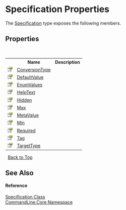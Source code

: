 # Specification Properties
 

The <a href="T_CommandLine_Core_Specification">Specification</a> type exposes the following members.


## Properties
&nbsp;<table><tr><th></th><th>Name</th><th>Description</th></tr><tr><td>![Public property](media/pubproperty.gif "Public property")</td><td><a href="P_CommandLine_Core_Specification_ConversionType">ConversionType</a></td><td /></tr><tr><td>![Public property](media/pubproperty.gif "Public property")</td><td><a href="P_CommandLine_Core_Specification_DefaultValue">DefaultValue</a></td><td /></tr><tr><td>![Public property](media/pubproperty.gif "Public property")</td><td><a href="P_CommandLine_Core_Specification_EnumValues">EnumValues</a></td><td /></tr><tr><td>![Public property](media/pubproperty.gif "Public property")</td><td><a href="P_CommandLine_Core_Specification_HelpText">HelpText</a></td><td /></tr><tr><td>![Public property](media/pubproperty.gif "Public property")</td><td><a href="P_CommandLine_Core_Specification_Hidden">Hidden</a></td><td /></tr><tr><td>![Public property](media/pubproperty.gif "Public property")</td><td><a href="P_CommandLine_Core_Specification_Max">Max</a></td><td /></tr><tr><td>![Public property](media/pubproperty.gif "Public property")</td><td><a href="P_CommandLine_Core_Specification_MetaValue">MetaValue</a></td><td /></tr><tr><td>![Public property](media/pubproperty.gif "Public property")</td><td><a href="P_CommandLine_Core_Specification_Min">Min</a></td><td /></tr><tr><td>![Public property](media/pubproperty.gif "Public property")</td><td><a href="P_CommandLine_Core_Specification_Required">Required</a></td><td /></tr><tr><td>![Public property](media/pubproperty.gif "Public property")</td><td><a href="P_CommandLine_Core_Specification_Tag">Tag</a></td><td /></tr><tr><td>![Public property](media/pubproperty.gif "Public property")</td><td><a href="P_CommandLine_Core_Specification_TargetType">TargetType</a></td><td /></tr></table>&nbsp;
<a href="#specification-properties">Back to Top</a>

## See Also


#### Reference
<a href="T_CommandLine_Core_Specification">Specification Class</a><br /><a href="N_CommandLine_Core">CommandLine.Core Namespace</a><br />